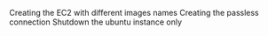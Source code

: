 Creating the EC2 with different images names
Creating the passless connection
Shutdown the ubuntu instance only
